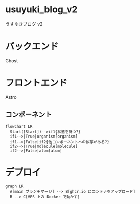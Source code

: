 # usuyuki_blog_v2

うすゆきブログ v2

# バックエンド

Ghost

# フロントエンド

Astro

## コンポーネント

```mermaid
flowchart LR
  Start([Start])-->if1{状態を持つ?}
  if1-->|True|organism[organism]
  if1-->|False|if2{他コンポーネントへの依存がある?}
  if2-->|True|molecule[molecule]
  if2-->|False|atom[atom]
```

# デプロイ

```mermaid
graph LR
  A[main ブランチマージ] --> B[ghcr.io にコンテナをアップロード]
  B --> C[VPS 上の Docker で動かす]
```
